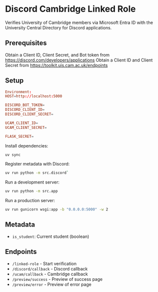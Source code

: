 # Discord Cambridge Linked Role

Verifies University of Cambridge members via Microsoft Entra ID with the University Central Directory for Discord applications.

## Prerequisites

Obtain a Client ID, Client Secret, and Bot token from https://discord.com/developers/applications
Obtain a Client ID and Client Secret from https://toolkit.uis.cam.ac.uk/endpoints

## Setup

```conf
Environment:
HOST=http://localhost:5000

DISCORD_BOT_TOKEN=
DISCORD_CLIENT_ID=
DISCORD_CLIENT_SECRET=

UCAM_CLIENT_ID=
UCAM_CLIENT_SECRET=

FLASK_SECRET=
```

Install dependencies:

```sh
uv sync
```

Register metadata with Discord:

```sh
uv run python -m src.discord`
```

Run a development server:

```sh
uv run python -m src.app
```

Run a production server:

```sh
uv run gunicorn wsgi:app -b "0.0.0.0:5000" -w 2
```

## Metadata

- `is_student`: Current student (boolean)

## Endpoints

- `/linked-role` - Start verification
- `/discord/callback` - Discord callback
- `/ucam/callback` - Cambridge callback
- `/preview/success` - Preview of success page
- `/preview/error` - Preview of error page
